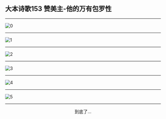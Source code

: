 
## 大本诗歌153 赞美主-他的万有包罗性
        
<div id="aplayer0"></div>

<div id="aplayer1"></div>

<div id="aplayer2"></div>

---

<img alt="0" data-original="/data/d0148/0">

---

<img alt="1" data-original="/data/d0148/1">

---

<img alt="2" data-original="/data/d0148/2">

---

<img alt="3" data-original="/data/d0148/3">

---

<img alt="4" data-original="/data/d0148/4">

---

<img alt="5" data-original="/data/d0148/5">

---

<p style="text-align: center">到底了...</p>

<script src="/js/dist-view.js"></script>

<script>
MAIN.id = 'd0148';
        
const ap0 = new APlayer({
    container: document.getElementById('aplayer0'),
    volume: 1,
    loop: 'none',
    preload: 'none',
    audio: [{
        name: 'D153.mp3',
        artist: '大本诗歌',
        url: 'https://res.wx.qq.com/voice/getvoice?mediaid=MzI0NTk3MDM5M18yMjQ3NTE5OTU4',
        cover: '/favicon'
    }]
});
const ap1 = new APlayer({
    container: document.getElementById('aplayer1'),
    volume: 1,
    loop: 'none',
    preload: 'none',
    audio: [{
        name: 'D153第一节领唱.mp3',
        artist: '大本诗歌',
        url: 'https://res.wx.qq.com/voice/getvoice?mediaid=MzI0NTk3MDM5M18yMjQ3NTE5OTU5',
        cover: '/favicon'
    }]
});
const ap2 = new APlayer({
    container: document.getElementById('aplayer2'),
    volume: 1,
    loop: 'none',
    preload: 'none',
    audio: [{
        name: 'D153教唱版.mp3',
        artist: '大本诗歌',
        url: 'https://res.wx.qq.com/voice/getvoice?mediaid=MzI0NTk3MDM5M18yMjQ3NTE5OTYw',
        cover: '/favicon'
    }]
});
</script>
